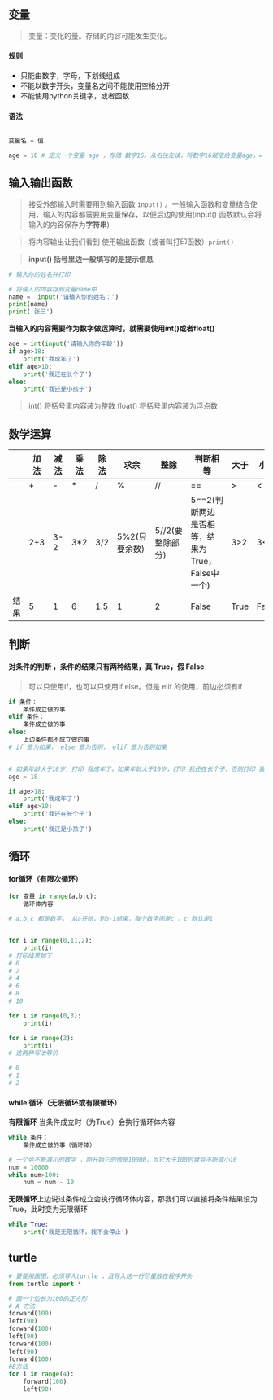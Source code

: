 ## 变量
> 变量：变化的量。存储的内容可能发生变化。

#### 规则

* 只能由数字，字母，下划线组成
* 不能以数字开头，变量名之间不能使用空格分开
* 不能使用python关键字，或者函数
#### 语法
```python

变量名 = 值

age = 16 # 定义一个变量 age ，存储 数字16。从右往左读，将数字16赋值给变量age，= 是赋值的意思
```
## 输入输出函数

> 接受外部输入时需要用到输入函数 `input()` 。一般输入函数和变量结合使用，输入的内容都需要用变量保存，以便后边的使用(input() 函数默认会将输入的内容保存为**字符串**)

> 将内容输出让我们看到 使用输出函数（或者叫打印函数）`print()`

> **input() 括号里边一般填写的是提示信息**
```python
# 输入你的姓名并打印

# 将输入的内容存到变量name中
name =  input('请输入你的姓名：')
print(name)
print('张三')
```
**当输入的内容需要作为数字做运算时，就需要使用int()或者float()**

```python
age = int(input('请输入你的年龄'))
if age>18:
    print('我成年了')
elif age>10:
    print('我还在长个子')
else:
    print('我还是小孩子')
```
> int()  将括号里内容装为整数
> float() 将括号里内容装为浮点数
## 数学运算
||加法|减法|乘法|除法|求余|整除|判断相等|大于|小于|大于等于|小于等于|
|---|---|---|---|---|---|---|---|---|---|---|---|
||+|-|*|/|%|//|==|>|<|>=|<=|
||2+3|3-2|3*2|3/2|5%2(只要余数)|5//2(要整除部分)|5==2(判断两边是否相等，结果为True，False中一个)|3>2|3<2|4>=4|5<=7|
|结果|5|1|6|1.5|1|2|False|True|False|True|True|
## 判断

#### 对条件的判断 ，条件的结果只有两种结果，真 True，假 False
> 可以只使用if，也可以只使用if else。但是 elif 的使用，前边必须有if
```python
if 条件：
    条件成立做的事
elif 条件：
    条件成立做的事
else:
    上边条件都不成立做的事
# if 意为如果， else 意为否则， elif 意为否则如果


# 如果年龄大于18岁，打印 我成年了，如果年龄大于10岁，打印 我还在长个子，否则打印 我还是小孩子
age = 18

if age>18:
    print('我成年了')
elif age>10:
    print('我还在长个子')
else:
    print('我还是小孩子')

```
## 循环
#### for循环（有限次循环）
```python
for 变量 in range(a,b,c):
    循环体内容

# a,b,c 都是数字。 从a开始，到b-1结束，每个数字间差c 。c 默认是1


for i in range(0,11,2):
    print(i)
# 打印结果如下
# 0
# 2
# 4
# 6
# 8
# 10

for i in range(0,3):
    print(i)

for i in range(3):
    print(i)
# 这两种写法等价

# 0
# 1
# 2
```

#### while 循环（无限循环或有限循环）
**有限循环** 当条件成立时（为True）会执行循环体内容
```python
while 条件：
    条件成立做的事（循环体）

# 一个会不断减小的数字 ，刚开始它的值是10000，当它大于100时就会不断减小10
num = 10000
while num>100:
    num = num - 10
```
**无限循环**上边说过条件成立会执行循环体内容，那我们可以直接将条件结果设为True，此时变为无限循环
```python
while True:
    print('我是无限循环，我不会停止')
```
## turtle

```python
# 要使用画图，必须导入turtle ，且导入这一行尽量放在程序开头
from turtle import *

# 画一个边长为100的正方形
# A 方法
forward(100)
left(90)
forward(100)
left(90)
forward(100)
left(90)
forward(100)
#B方法
for i in range(4):
    forward(100)
    left(90)
```






